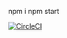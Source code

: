 npm i
npm start

[![CircleCI](https://circleci.com/gh/shvedovskiy/meeting-rooms.svg?style=svg)](https://circleci.com/gh/shvedovskiy/meeting-rooms)
